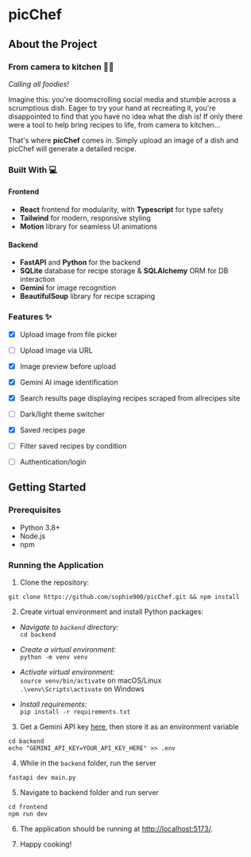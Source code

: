 # picChef


## About the Project
### From camera to kitchen 🧑‍🍳

*Calling all foodies!*

Imagine this: you're doomscrolling social media and stumble across a scrumptious dish.
Eager to try your hand at recreating it, you're disappointed to find that you have no idea what the dish is!
If only there were a tool to help bring recipes to life, from camera to kitchen...

That's where **picChef** comes in. Simply upload an image of a dish and picChef will generate a detailed recipe.

### Built With 💻

#### Frontend
* **React** frontend for modularity, with **Typescript** for type safety
* **Tailwind** for modern, responsive styling
* **Motion** library for seamless UI animations

#### Backend
* **FastAPI** and **Python** for the backend
* **SQLite** database for recipe storage & **SQLAlchemy** ORM for DB interaction
* **Gemini** for image recognition
* **BeautifulSoup** library for recipe scraping

### Features ✨
- [x] Upload image from file picker
- [ ] Upload image via URL
- [x] Image preview before upload
- [x] Gemini AI image identification
- [x] Search results page displaying recipes scraped from allrecipes site
- [ ] Dark/light theme switcher
- [x] Saved recipes page
- [ ] Filter saved recipes by condition
- [ ] Authentication/login


## Getting Started

### Prerequisites
- Python 3.8+
- Node.js
- npm

### Running the Application

1. Clone the repository:  
```
git clone https://github.com/sophie900/picChef.git && npm install
```

2. Create virtual environment and install Python packages:  
- *Navigate to `backend` directory:*  
`cd backend`

- *Create a virtual environment:*  
`python -m venv venv`

- *Activate virtual environment:*  
`source venv/bin/activate` on macOS/Linux  
`.\venv\Scripts\activate` on Windows

- *Install requirements:*  
`pip install -r requirements.txt`

3. Get a Gemini API key [here](https://aistudio.google.com/apikey), then store it as an environment variable
```
cd backend
echo "GEMINI_API_KEY=YOUR_API_KEY_HERE" >> .env
```

4. While in the `backend` folder, run the server  
```
fastapi dev main.py
```

5. Navigate to backend folder and run server
```
cd frontend
npm run dev
```

6. The application should be running at [http://localhost:5173/](http://localhost:5173/).

7. Happy cooking!
